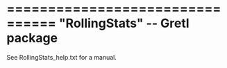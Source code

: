 ================================
"RollingStats"  -- Gretl package
================================

See RollingStats_help.txt for a manual.

